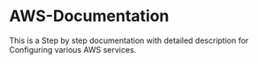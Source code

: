 # AWS-Documentation
This is a Step by step documentation with detailed description for Configuring various AWS services.
